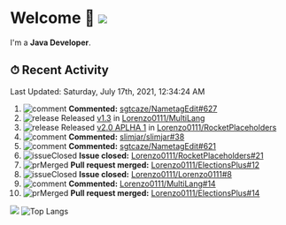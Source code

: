 # Welcome 👋 ![](https://hit.yhype.me/github/profile?user_id=69311874)

I'm a **Java Developer**.

## ⏱ Recent Activity

<!--RECENT_ACTIVITY:last_update-->
Last Updated: Saturday, July 17th, 2021, 12:34:24 AM
<!--RECENT_ACTIVITY:last_update_end-->

<!--RECENT_ACTIVITY:start-->
1. ![comment] **Commented:** [sgtcaze/NametagEdit#627](https://github.com/sgtcaze/NametagEdit/issues/627#issuecomment-881663931)
2. ![release] Released [v1.3](https://github.com/Lorenzo0111/MultiLang/releases/tag/1.3) in [Lorenzo0111/MultiLang](https://github.com/Lorenzo0111/MultiLang)
3. ![release] Released [v2.0 APLHA 1](https://github.com/Lorenzo0111/RocketPlaceholders/releases/tag/2.0-ALPHA) in [Lorenzo0111/RocketPlaceholders](https://github.com/Lorenzo0111/RocketPlaceholders)
4. ![comment] **Commented:** [slimjar/slimjar#38](https://github.com/slimjar/slimjar/issues/38#issuecomment-881497590)
5. ![comment] **Commented:** [sgtcaze/NametagEdit#621](https://github.com/sgtcaze/NametagEdit/issues/621#issuecomment-880926461)
6. ![issueClosed] **Issue closed:** [Lorenzo0111/RocketPlaceholders#21](https://github.com/Lorenzo0111/RocketPlaceholders/issues/21)
7. ![prMerged] **Pull request merged:** [Lorenzo0111/ElectionsPlus#12](https://github.com/Lorenzo0111/ElectionsPlus/pull/12)
8. ![issueClosed] **Issue closed:** [Lorenzo0111/Lorenzo0111#8](https://github.com/Lorenzo0111/Lorenzo0111/issues/8)
9. ![comment] **Commented:** [Lorenzo0111/MultiLang#14](https://github.com/Lorenzo0111/MultiLang/pull/14#issuecomment-880133939)
10. ![prMerged] **Pull request merged:** [Lorenzo0111/ElectionsPlus#14](https://github.com/Lorenzo0111/ElectionsPlus/pull/14)
<!--RECENT_ACTIVITY:end-->

[![](https://github-readme-stats.vercel.app/api?username=Lorenzo0111&show_icons=true&count_private=true)](https://github.com/Lorenzo0111)
![Top Langs](https://github-readme-stats.vercel.app/api/top-langs/?username=Lorenzo0111&layout=compact)

[issueOpened]: https://cdn.jsdelivr.net/gh/Readme-Workflows/Readme-Icons@main/icons/octicons/IssueOpenedOld.svg
[issueClosed]: https://cdn.jsdelivr.net/gh/Readme-Workflows/Readme-Icons@main/icons/octicons/IssueClosedOld.svg

[prOpened]: https://cdn.jsdelivr.net/gh/Readme-Workflows/Readme-Icons@main/icons/octicons/PullRequestOpened.svg
[prClosed]: https://cdn.jsdelivr.net/gh/Readme-Workflows/Readme-Icons@main/icons/octicons/PullRequestClosed.svg
[prMerged]: https://cdn.jsdelivr.net/gh/Readme-Workflows/Readme-Icons@main/icons/octicons/PullRequestMerged.svg

[comment]: https://cdn.jsdelivr.net/gh/Readme-Workflows/Readme-Icons@main/icons/octicons/Comment.svg

[changesRequested]: https://cdn.jsdelivr.net/gh/Readme-Workflows/Readme-Icons@main/icons/octicons/RequestedChanges.svg
[approved]: https://cdn.jsdelivr.net/gh/Readme-Workflows/Readme-Icons@main/icons/octicons/ApprovedChanges.svg

[repoCreated]: https://cdn.jsdelivr.net/gh/Readme-Workflows/Readme-Icons@main/icons/octicons/Repository.svg
[release]: https://cdn.jsdelivr.net/gh/Readme-Workflows/Readme-Icons@main/icons/octicons/Release.svg
[star]: https://cdn.jsdelivr.net/gh/Readme-Workflows/Readme-Icons@main/icons/octicons/StarredRepository.svg
[wiki]: https://cdn.jsdelivr.net/gh/Readme-Workflows/Readme-Icons@main/icons/octicons/Wiki.svg
[fork]: https://cdn.jsdelivr.net/gh/Readme-Workflows/Readme-Icons@main/icons/octicons/ForkedRepository.svg
[people]: https://cdn.jsdelivr.net/gh/Readme-Workflows/Readme-Icons@main/icons/octicons/People.svg
